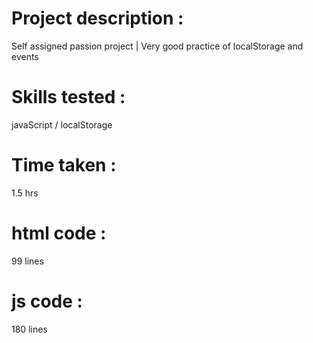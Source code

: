 # Project description : 
Self assigned passion project | Very good practice of localStorage and events
# Skills tested : 
javaScript / localStorage
# Time taken : 
1.5 hrs
# html code :
99 lines
# js code :
180 lines
